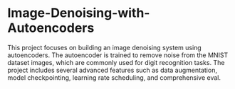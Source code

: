 # Image-Denoising-with-Autoencoders
This project focuses on building an image denoising system using autoencoders. The autoencoder is trained to remove noise from the MNIST dataset images, which are commonly used for digit recognition tasks. The project includes several advanced features such as data augmentation, model checkpointing, learning rate scheduling, and comprehensive eval.
